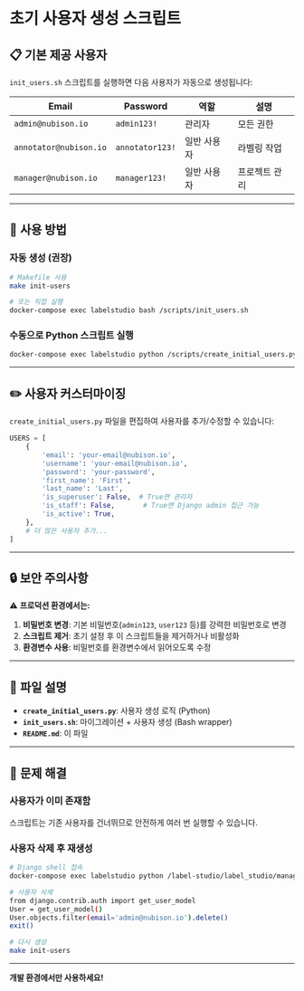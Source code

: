 # 초기 사용자 생성 스크립트

## 📋 기본 제공 사용자

`init_users.sh` 스크립트를 실행하면 다음 사용자가 자동으로 생성됩니다:

| Email | Password | 역할 | 설명 |
|-------|----------|------|------|
| `admin@nubison.io` | `admin123!` | 관리자 | 모든 권한 |
| `annotator@nubison.io` | `annotator123!` | 일반 사용자 | 라벨링 작업 |
| `manager@nubison.io` | `manager123!` | 일반 사용자 | 프로젝트 관리 |

---

## 🚀 사용 방법

### 자동 생성 (권장)

```bash
# Makefile 사용
make init-users

# 또는 직접 실행
docker-compose exec labelstudio bash /scripts/init_users.sh
```

### 수동으로 Python 스크립트 실행

```bash
docker-compose exec labelstudio python /scripts/create_initial_users.py
```

---

## ✏️ 사용자 커스터마이징

`create_initial_users.py` 파일을 편집하여 사용자를 추가/수정할 수 있습니다:

```python
USERS = [
    {
        'email': 'your-email@nubison.io',
        'username': 'your-email@nubison.io',
        'password': 'your-password',
        'first_name': 'First',
        'last_name': 'Last',
        'is_superuser': False,  # True면 관리자
        'is_staff': False,       # True면 Django admin 접근 가능
        'is_active': True,
    },
    # 더 많은 사용자 추가...
]
```

---

## 🔒 보안 주의사항

⚠️ **프로덕션 환경에서는:**

1. **비밀번호 변경**: 기본 비밀번호(`admin123`, `user123` 등)를 강력한 비밀번호로 변경
2. **스크립트 제거**: 초기 설정 후 이 스크립트들을 제거하거나 비활성화
3. **환경변수 사용**: 비밀번호를 환경변수에서 읽어오도록 수정

---

## 📝 파일 설명

- **`create_initial_users.py`**: 사용자 생성 로직 (Python)
- **`init_users.sh`**: 마이그레이션 + 사용자 생성 (Bash wrapper)
- **`README.md`**: 이 파일

---

## 🔧 문제 해결

### 사용자가 이미 존재함

스크립트는 기존 사용자를 건너뛰므로 안전하게 여러 번 실행할 수 있습니다.

### 사용자 삭제 후 재생성

```bash
# Django shell 접속
docker-compose exec labelstudio python /label-studio/label_studio/manage.py shell

# 사용자 삭제
from django.contrib.auth import get_user_model
User = get_user_model()
User.objects.filter(email='admin@nubison.io').delete()
exit()

# 다시 생성
make init-users
```

---

**개발 환경에서만 사용하세요!**
